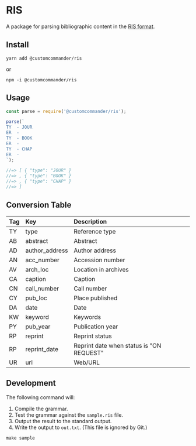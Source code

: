 # RIS

A package for parsing bibliographic content in the [RIS format][ris-file-format].

[ris-file-format]: https://en.wikipedia.org/wiki/RIS_(file_format)

## Install

```
yarn add @customcommander/ris
```

or

```
npm -i @customcommander/ris
```

## Usage

```javascript
const parse = require('@customcommander/ris');

parse(`
TY  - JOUR
ER  - 
TY  - BOOK
ER  - 
TY  - CHAP
ER  - 
`);

//=> [ { "type": "JOUR" }
//=> , { "type": "BOOK" }
//=> , { "type": "CHAP" }
//=> ]
```

## Conversion Table

| Tag | Key            | Description                              |
|:----|:---------------|:-----------------------------------------|
| TY  | type           | Reference type                           |
| AB  | abstract       | Abstract                                 |
| AD  | author_address | Author address                           |
| AN  | acc_number     | Accession number                         |
| AV  | arch_loc       | Location in archives                     |
| CA  | caption        | Caption                                  |
| CN  | call_number    | Call number                              |
| CY  | pub_loc        | Place published                          |
| DA  | date           | Date                                     |
| KW  | keyword        | Keywords                                 |
| PY  | pub_year       | Publication year                         |
| RP  | reprint        | Reprint status                           |
| RP  | reprint_date   | Reprint date when status is "ON REQUEST" |
| UR  | url            | Web/URL                                  |

## Development

The following command will:

1.  Compile the grammar.
2.  Test the grammar against the `sample.ris` file.
3.  Output the result to the standard output.
4.  Write the output to `out.txt`. (This file is ignored by Git.)

```
make sample
```
